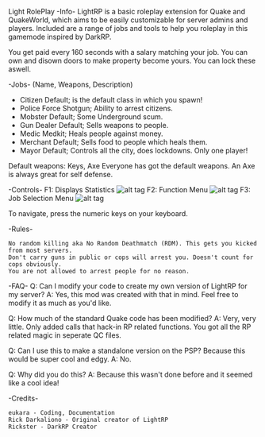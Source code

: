 
 Light RolePlay
-Info-
LightRP is a basic roleplay extension for Quake and QuakeWorld, which aims to be easily customizable
for server admins and players. Included are a range of jobs and tools to help you roleplay
in this gamemode inspired by DarkRP.

You get paid every 160 seconds with a salary matching your job.
You can own and disown doors to make property become yours. You can lock these aswell.

-Jobs-
(Name, Weapons, Description)

+ Citizen
    Default; is the default class in which you spawn!
+ Police Force
    Shotgun; Ability to arrest citizens.
+ Mobster
    Default; Some Underground scum.
+ Gun Dealer
    Default; Sells weapons to people.
+ Medic
    Medkit; Heals people against money.
+ Merchant
    Default; Sells food to people which heals them.
+ Mayor
    Default; Controls all the city, does lockdowns. Only one player!
    
Default weapons: Keys, Axe
Everyone has got the default weapons. An Axe is always great for self defense.

-Controls-
F1: Displays Statistics
![alt tag](https://raw.githubusercontent.com/eukos16/LightRP/master/gfx/men03.gif)
F2: Function Menu
![alt tag](https://raw.githubusercontent.com/eukos16/LightRP/master/gfx/men01.gif)
F3: Job Selection Menu
![alt tag](https://raw.githubusercontent.com/eukos16/LightRP/master/gfx/men02.gif)

To navigate, press the numeric keys on your keyboard.

-Rules-

    No random killing aka No Random Deathmatch (RDM). This gets you kicked from most servers.
    Don't carry guns in public or cops will arrest you. Doesn't count for cops obviously.
    You are not allowed to arrest people for no reason.

-FAQ-
Q: Can I modify your code to create my own version of LightRP for my server?
A: Yes, this mod was created with that in mind. Feel free to modify it as much as you'd like.

Q: How much of the standard Quake code has been modified?
A: Very, very little. Only added calls that hack-in RP related functions. You got all the RP related magic in seperate QC files.

Q: Can I use this to make a standalone version on the PSP? Because this would be super cool and edgy.
A: No.

Q: Why did you do this?
A: Because this wasn't done before and it seemed like a cool idea!

-Credits-

    eukara - Coding, Documentation
    Rick Darkaliono - Original creator of LightRP
    Rickster - DarkRP Creator


